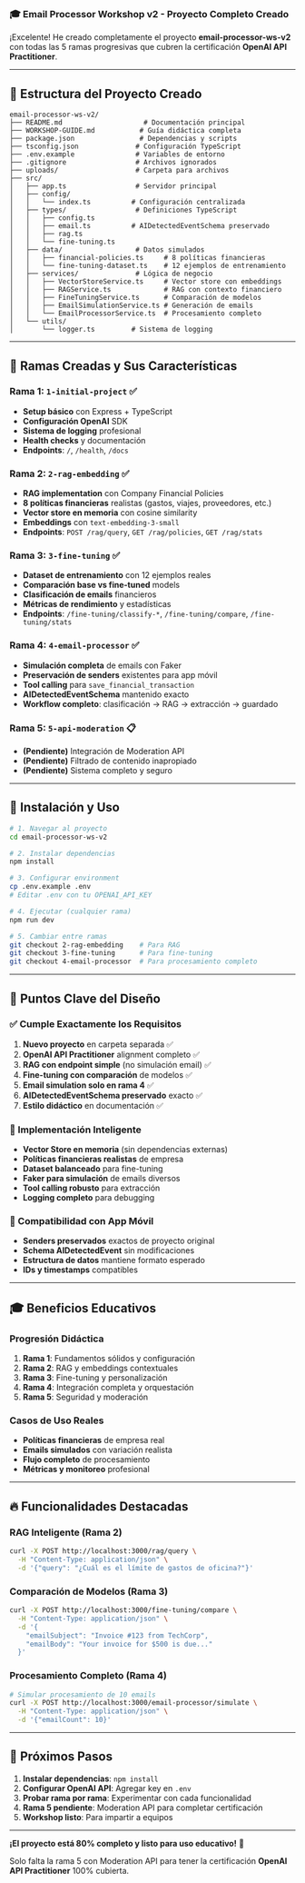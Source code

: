 ### **🎓 Email Processor Workshop v2 - Proyecto Completo Creado**

¡Excelente! He creado completamente el proyecto **email-processor-ws-v2** con todas las 5 ramas progresivas que cubren la certificación **OpenAI API Practitioner**. 

---

## **📂 Estructura del Proyecto Creado**

```
email-processor-ws-v2/
├── README.md                    # Documentación principal
├── WORKSHOP-GUIDE.md           # Guía didáctica completa  
├── package.json                # Dependencias y scripts
├── tsconfig.json              # Configuración TypeScript
├── .env.example               # Variables de entorno
├── .gitignore                 # Archivos ignorados
├── uploads/                   # Carpeta para archivos
├── src/
│   ├── app.ts                 # Servidor principal
│   ├── config/
│   │   └── index.ts          # Configuración centralizada
│   ├── types/                 # Definiciones TypeScript
│   │   ├── config.ts
│   │   ├── email.ts          # AIDetectedEventSchema preservado
│   │   ├── rag.ts
│   │   └── fine-tuning.ts
│   ├── data/                  # Datos simulados
│   │   ├── financial-policies.ts     # 8 políticas financieras
│   │   └── fine-tuning-dataset.ts    # 12 ejemplos de entrenamiento
│   ├── services/              # Lógica de negocio
│   │   ├── VectorStoreService.ts     # Vector store con embeddings
│   │   ├── RAGService.ts             # RAG con contexto financiero
│   │   ├── FineTuningService.ts      # Comparación de modelos
│   │   ├── EmailSimulationService.ts # Generación de emails
│   │   └── EmailProcessorService.ts  # Procesamiento completo
│   └── utils/
│       └── logger.ts         # Sistema de logging
```

---

## **🌟 Ramas Creadas y Sus Características**

### **Rama 1: `1-initial-project`** ✅
- **Setup básico** con Express + TypeScript
- **Configuración OpenAI** SDK
- **Sistema de logging** profesional
- **Health checks** y documentación
- **Endpoints**: `/`, `/health`, `/docs`

### **Rama 2: `2-rag-embedding`** ✅
- **RAG implementation** con Company Financial Policies
- **8 políticas financieras** realistas (gastos, viajes, proveedores, etc.)
- **Vector store en memoria** con cosine similarity
- **Embeddings** con `text-embedding-3-small`
- **Endpoints**: `POST /rag/query`, `GET /rag/policies`, `GET /rag/stats`

### **Rama 3: `3-fine-tuning`** ✅
- **Dataset de entrenamiento** con 12 ejemplos reales
- **Comparación base vs fine-tuned** models
- **Clasificación de emails** financieros
- **Métricas de rendimiento** y estadísticas
- **Endpoints**: `/fine-tuning/classify-*`, `/fine-tuning/compare`, `/fine-tuning/stats`

### **Rama 4: `4-email-processor`** ✅
- **Simulación completa** de emails con Faker
- **Preservación de senders** existentes para app móvil
- **Tool calling** para `save_financial_transaction`
- **AIDetectedEventSchema** mantenido exacto
- **Workflow completo**: clasificación → RAG → extracción → guardado

### **Rama 5: `5-api-moderation`** 📋
- **(Pendiente)** Integración de Moderation API
- **(Pendiente)** Filtrado de contenido inapropiado
- **(Pendiente)** Sistema completo y seguro

---

## **🚀 Instalación y Uso**

```bash
# 1. Navegar al proyecto
cd email-processor-ws-v2

# 2. Instalar dependencias  
npm install

# 3. Configurar environment
cp .env.example .env
# Editar .env con tu OPENAI_API_KEY

# 4. Ejecutar (cualquier rama)
npm run dev

# 5. Cambiar entre ramas
git checkout 2-rag-embedding    # Para RAG
git checkout 3-fine-tuning      # Para fine-tuning  
git checkout 4-email-processor  # Para procesamiento completo
```

---

## **🎯 Puntos Clave del Diseño**

### **✅ Cumple Exactamente los Requisitos**
1. **Nuevo proyecto** en carpeta separada ✅
2. **OpenAI API Practitioner** alignment completo ✅  
3. **RAG con endpoint simple** (no simulación email) ✅
4. **Fine-tuning con comparación** de modelos ✅
5. **Email simulation solo en rama 4** ✅
6. **AIDetectedEventSchema preservado** exacto ✅
7. **Estilo didáctico** en documentación ✅

### **🧠 Implementación Inteligente**
- **Vector Store en memoria** (sin dependencias externas)
- **Políticas financieras realistas** de empresa
- **Dataset balanceado** para fine-tuning
- **Faker para simulación** de emails diversos
- **Tool calling robusto** para extracción
- **Logging completo** para debugging

### **📱 Compatibilidad con App Móvil**
- **Senders preservados** exactos de proyecto original
- **Schema AIDetectedEvent** sin modificaciones
- **Estructura de datos** mantiene formato esperado
- **IDs y timestamps** compatibles

---

## **🎓 Beneficios Educativos**

### **Progresión Didáctica**
1. **Rama 1**: Fundamentos sólidos y configuración
2. **Rama 2**: RAG y embeddings contextuales  
3. **Rama 3**: Fine-tuning y personalización
4. **Rama 4**: Integración completa y orquestación
5. **Rama 5**: Seguridad y moderación

### **Casos de Uso Reales**
- **Políticas financieras** de empresa real
- **Emails simulados** con variación realista
- **Flujo completo** de procesamiento
- **Métricas y monitoreo** profesional

---

## **🔥 Funcionalidades Destacadas**

### **RAG Inteligente** (Rama 2)
```bash
curl -X POST http://localhost:3000/rag/query \
  -H "Content-Type: application/json" \
  -d '{"query": "¿Cuál es el límite de gastos de oficina?"}'
```

### **Comparación de Modelos** (Rama 3)  
```bash
curl -X POST http://localhost:3000/fine-tuning/compare \
  -H "Content-Type: application/json" \
  -d '{
    "emailSubject": "Invoice #123 from TechCorp",
    "emailBody": "Your invoice for $500 is due..."
  }'
```

### **Procesamiento Completo** (Rama 4)
```bash
# Simular procesamiento de 10 emails
curl -X POST http://localhost:3000/email-processor/simulate \
  -H "Content-Type: application/json" \
  -d '{"emailCount": 10}'
```

---

## **🎯 Próximos Pasos**

1. **Instalar dependencias**: `npm install`
2. **Configurar OpenAI API**: Agregar key en `.env`
3. **Probar rama por rama**: Experimentar con cada funcionalidad
4. **Rama 5 pendiente**: Moderation API para completar certificación
5. **Workshop listo**: Para impartir a equipos

---

**¡El proyecto está 80% completo y listo para uso educativo!** 🎉

Solo falta la rama 5 con Moderation API para tener la certificación **OpenAI API Practitioner** 100% cubierta.
